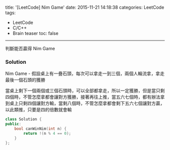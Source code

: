 title: '[LeetCode] Nim Game'
date: 2015-11-21 14:18:38
categories: LeetCode
tags:
- LeetCode
- C/C++
- Brain teaser
toc: false
---
判斷能否贏得 Nim Game

<!-- more -->

### Solution

Nim Game - 假設桌上有一疊石頭，每次可以拿走一到三個，兩個人輪流拿，拿走最後一個石頭的獲勝

當桌上剩下一個兩個或三個石頭時，可以全部都拿走，所以一定獲勝，但是當只剩四個時，不管怎麼拿都會讓對方獲勝，接著再往上推，當五六七個時，都有辦法拿到桌上只剩四個讓對方輸，當剩八個時，不管怎麼拿都會剩下五六七個讓對方贏，以此類推，只要是四的倍數就會輸

``` c++
class Solution {
public:
    bool canWinNim(int n) {
        return !(n % 4 == 0);
    }
};
```
